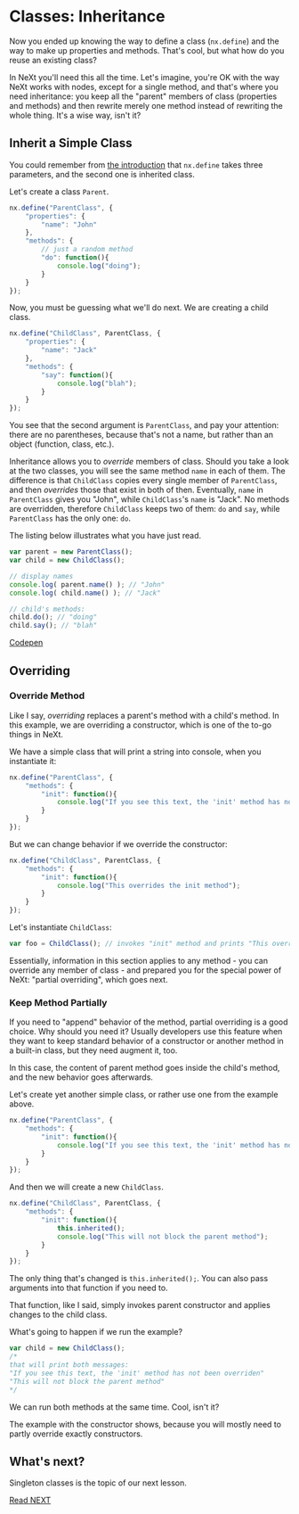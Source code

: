 # Classes: Inheritance
Now you ended up knowing the way to define a class (```nx.define```) and the way to make up properties and methods. That's cool, but what how do you reuse an existing class? 

In NeXt you'll need this all the time. Let's imagine, you're OK with the way NeXt works with nodes, except for a single method, and that's where you need inheritance: you keep all the "parent" members of class (properties and methods) and then rewrite merely one method instead of rewriting the whole thing. It's a wise way, isn't it?

## Inherit a Simple Class

You could remember from [the introduction](./tutorial-004.md) that ```nx.define``` takes three parameters, and the second one is inherited class.

Let's create a class ```Parent```.

```JavaScript
nx.define("ParentClass", {
	"properties": {
		"name": "John"
	},
	"methods": {
		// just a random method
		"do": function(){
			console.log("doing");
		}
	}
});
```

Now, you must be guessing what we'll do next. We are creating a child class. 

```JavaScript
nx.define("ChildClass", ParentClass, {
	"properties": {
		"name": "Jack"
	},
	"methods": {
		"say": function(){
			console.log("blah");
		}
	}
});
```

You see that the second argument is ```ParentClass```, and pay your attention: there are no parentheses, because that's not a name, but rather than an object (function, class, etc.).

Inheritance allows you to *override* members of class. Should you take a look at the two classes, you will see the same method ```name``` in each of them. The difference is that ```ChildClass``` copies every single member of ```ParentClass```, and then *overrides* those that exist in both of then. Eventually, ```name``` in ```ParentClass``` gives you "John", while ```ChildClass```'s ```name``` is "Jack". No methods are overridden, therefore ```ChildClass``` keeps two of them: ```do``` and ```say```, while ```ParentClass``` has the only one: ```do```.

The listing below illustrates what you have just read.

```JavaScript
var parent = new ParentClass();
var child = new ChildClass();

// display names
console.log( parent.name() ); // "John"
console.log( child.name() ); // "Jack"

// child's methods:
child.do(); // "doing"
child.say(); // "blah"
```

[Codepen](http://codepen.io/NEXTSUPPORT/pen/BzZbAk)

## Overriding

### Override Method
Like I say, *overriding* replaces a parent's method with a child's method. In this example, we are overriding a constructor, which is one of the to-go things in NeXt.

We have a simple class that will print a string into console, when you instantiate it:

```JavaScript
nx.define("ParentClass", {
	"methods": {
		"init": function(){
			console.log("If you see this text, the 'init' method has not been overriden");
		}
	}
});
```

But we can change behavior if we override the constructor:

```JavaScript
nx.define("ChildClass", ParentClass, {
	"methods": {
		"init": function(){
			console.log("This overrides the init method");
		}
	}
});
```

Let's instantiate ```ChildClass```:

```JavaScript
var foo = ChildClass(); // invokes "init" method and prints "This overrides the init method" to the console
```

Essentially, information in this section applies to any method - you can override any member of class - and prepared you for the special power of NeXt: "partial overriding", which goes next.

### Keep Method Partially
If you need to "append" behavior of the method, partial overriding is a good choice. Why should you need it? Usually developers use this feature when they want to keep standard behavior of a constructor or another method in a built-in class, but they need augment it, too.

In this case, the content of parent method goes inside the child's method, and the new behavior goes afterwards.

Let's create yet another simple class, or rather use one from the example above.

```JavaScript
nx.define("ParentClass", {
	"methods": {
		"init": function(){
			console.log("If you see this text, the 'init' method has not been overriden");
		}
	}
});
```

And then we will create a new ```ChildClass```.

```JavaScript
nx.define("ChildClass", ParentClass, {
	"methods": {
		"init": function(){
			this.inherited();
			console.log("This will not block the parent method");
		}
	}
});
```

The only thing that's changed is ```this.inherited();```. You can also pass arguments into that function if you need to.

That function, like I said, simply invokes parent constructor and applies changes to the child class.

What's going to happen if we run the example?

```JavaScript
var child = new ChildClass();
/* 
that will print both messages:
"If you see this text, the 'init' method has not been overriden"
"This will not block the parent method"
*/
```

We can run both methods at the same time. Cool, isn't it? 

The example with the constructor shows, because you will mostly need to partly override exactly constructors.

## What's next?
Singleton classes is the topic of our next lesson. 

[Read NEXT](tutorial-004-04.md)